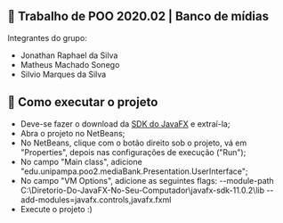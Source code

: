 ## :rocket: Trabalho de POO 2020.02 | Banco de mídias

Integrantes do grupo:
- Jonathan Raphael da Silva
- Matheus Machado Sonego
- Silvio Marques da Silva

## :dart: Como executar o projeto

- Deve-se fazer o download da [SDK do JavaFX](https://gluonhq.com/products/javafx/) e extraí-la;
- Abra o projeto no NetBeans;
- No NetBeans, clique com o botão direito sob o projeto, vá em "Properties", depois nas configurações de execução ("Run");
- No campo "Main class", adicione "edu.unipampa.poo2.mediaBank.Presentation.UserInterface";
- No campo "VM Options", adicione as seguintes flags: --module-path C:\Diretorio-Do-JavaFX-No-Seu-Computador\javafx-sdk-11.0.2\lib --add-modules=javafx.controls,javafx.fxml
- Execute o projeto :)
